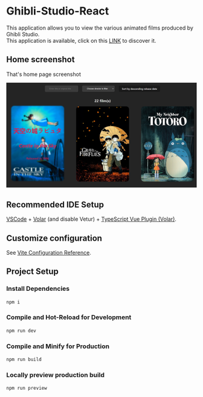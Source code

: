 # Ghibli-Studio-React
This application allows you to view the various animated films produced by Ghibli Studio.  
This application is available, click on this [LINK](https://ryukshi.github.io/Ghibli-Studio-React/ "Ghibli Studio React") to discover it.

## Home screenshot

That's home page screenshot

![Home page screenshot](./src/assets/images/home_page_screenshot.PNG "Home page screenshot")

## Recommended IDE Setup

[VSCode](https://code.visualstudio.com/) + [Volar](https://marketplace.visualstudio.com/items?itemName=Vue.volar) (and disable Vetur) + [TypeScript Vue Plugin (Volar)](https://marketplace.visualstudio.com/items?itemName=Vue.vscode-typescript-vue-plugin).

## Customize configuration

See [Vite Configuration Reference](https://vitejs.dev/config/).

## Project Setup

### Install Dependencies

```sh
npm i
```

### Compile and Hot-Reload for Development

```sh
npm run dev
```

### Compile and Minify for Production

```sh
npm run build
```

### Locally preview production build

```sh
npm run preview
```
